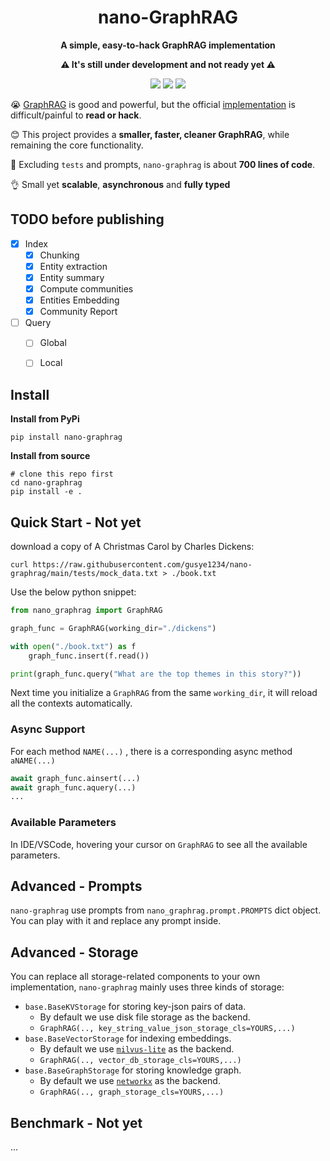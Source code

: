 <div align="center">
  <h1>nano-GraphRAG</h1>
  <p><strong>A simple, easy-to-hack GraphRAG implementation</strong></p>
   <p><strong>⚠️ It's still under development and not ready yet ⚠️</strong></p>
  <p>
    <img src="https://img.shields.io/badge/in-developing-red">
    <img src="https://img.shields.io/badge/python->=3.9-blue">
    <a href="https://pypi.org/project/nano-graphrag/">
      <img src="https://img.shields.io/pypi/v/nano-graphrag.svg">
    </a>
  </p>
</div>



😭 [GraphRAG](https://arxiv.org/pdf/2404.16130) is good and powerful, but the official [implementation](https://github.com/microsoft/graphrag/tree/main) is difficult/painful to **read or hack**.

😊 This project provides a **smaller, faster, cleaner GraphRAG**, while remaining the core functionality.

🎁 Excluding `tests` and prompts,  `nano-graphrag` is about **700 lines of code**.

👌 Small yet **scalable**, **asynchronous** and **fully typed**



## TODO before publishing

- [x] Index
  - [x] Chunking
  - [x] Entity extraction
  - [x] Entity summary
  - [x] Compute communities
  - [x] Entities Embedding
  - [x] Community Report
- [ ] Query
  - [ ] Global
  - [ ] Local



## Install

**Install from PyPi**

```shell
pip install nano-graphrag
```

**Install from source**

```shell
# clone this repo first
cd nano-graphrag
pip install -e .
```



## Quick Start - Not yet

download a copy of A Christmas Carol by Charles Dickens:

```shell
curl https://raw.githubusercontent.com/gusye1234/nano-graphrag/main/tests/mock_data.txt > ./book.txt
```

Use the below python snippet:

```python
from nano_graphrag import GraphRAG

graph_func = GraphRAG(working_dir="./dickens")

with open("./book.txt") as f
    graph_func.insert(f.read())

print(graph_func.query("What are the top themes in this story?"))
```

Next time you initialize a `GraphRAG` from the same `working_dir`, it will reload all the contexts automatically.

### Async Support

For each method `NAME(...)` , there is a corresponding async method `aNAME(...)`

```python
await graph_func.ainsert(...)
await graph_func.aquery(...)
...
```

### Available Parameters

In IDE/VSCode, hovering your cursor on `GraphRAG` to see all the available parameters.



## Advanced - Prompts

`nano-graphrag` use prompts from `nano_graphrag.prompt.PROMPTS` dict object. You can play with it and replace any prompt inside.



## Advanced -  Storage

You can replace all storage-related components to your own implementation, `nano-graphrag` mainly uses three kinds of storage:

- `base.BaseKVStorage` for storing key-json pairs of data. 
  - By default we use disk file storage as the backend. 
  -  `GraphRAG(.., key_string_value_json_storage_cls=YOURS,...)`
- `base.BaseVectorStorage` for indexing embeddings. 
  - By default we use [`milvus-lite`](https://github.com/milvus-io/milvus-lite) as the backend.
  - `GraphRAG(.., vector_db_storage_cls=YOURS,...)`
- `base.BaseGraphStorage` for storing knowledge graph. 
  - By default we use [`networkx`](https://github.com/networkx/networkx) as the backend.
  - `GraphRAG(.., graph_storage_cls=YOURS,...)`



## Benchmark - Not yet

...